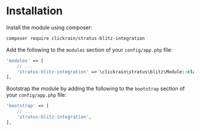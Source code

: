 # Installation

Install the module using composer:

```bash
composer require clickrain/stratus-blitz-integration
```

Add the following to the `modules` section of your `config/app.php` file:

```php
'modules' => [
    // ...
    'stratus-blitz-integration' => \clickrain\stratus\blitz\Module::class,
],
```

Bootstrap the module by adding the following to the `bootstrap` section of your `config/app.php` file:

```php
'bootstrap' => [
    // ...
    'stratus-blitz-integration',
],
```

